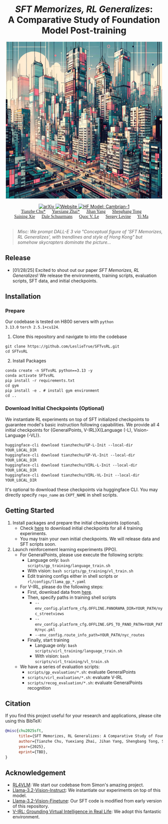 
<div align="center">

# *SFT Memorizes, RL Generalizes*: <br>A Comparative Study of Foundation Model Post-training

<p>
    <img src="assets/teaser.png" alt="Cambrian" width="500" height="auto">
</p>



<a href="https://arxiv.org/abs/2406.16860" target="_blank">
    <img alt="arXiv" src="https://img.shields.io/badge/arXiv-SFT vs RL-red?logo=arxiv" height="25" />
</a>
<a href="https://tianzhechu.com/SFTvsRL/" target="_blank">
    <img alt="Website" src="https://img.shields.io/badge/🌎_Website-tianzhechu.com/SFTvsRL-blue.svg" height="25" />
</a>
<a href="https://huggingface.co/collections/tianzhechu/sftvsrl-models-and-data-6797ba6de522c7de7fcb80bah" target="_blank">
    <img alt="HF Model: Cambrian-1" src="https://img.shields.io/badge/%F0%9F%A4%97%20_Model-Checkpoints&Data-ffc107?color=ffc107&logoColor=white" height="25" />
</a>


<div style="font-family: charter; text-align: center; margin: 0 auto;">
                    <a href="https://tianzhechu.com/" class="author-link" target="_blank">Tianzhe Chu*</a> &emsp;
                    <a href="https://yx-s-z.github.io/" class="author-link" target="_blank">Yuexiang Zhai*</a> &emsp;
                    <a href="https://jihanyang.github.io/" class="author-link" target="_blank">Jihan Yang</a> &emsp;
                    <a href="https://tsb0601.github.io/petertongsb/" class="author-link" target="_blank">Shengbang Tong</a> &emsp;
                    <br>
                    <a href="https://www.sainingxie.com/" class="author-link" target="_blank">Saining Xie</a> &emsp;
                    <a href="https://webdocs.cs.ualberta.ca/~dale/" class="author-link" target="_blank">Dale Schuurmans</a> &emsp;
                    <a href="https://cs.stanford.edu/~quocle/" class="author-link" target="_blank">Quoc V. Le</a> &emsp;
                    <a href="https://people.eecs.berkeley.edu/~svlevine/" class="author-link" target="_blank">Sergey Levine</a> &emsp;
                    <a href="https://people.eecs.berkeley.edu/~yima/" class="author-link" target="_blank">Yi Ma</a> &emsp;
</div>
<br>
</div>


> *Misc: We prompt DALL-E 3 via "Conceptual figure of 'SFT Memorizes, RL Generalizes', with trendlines and style of Hong Kong" but somehow skycrapters dominate the picture...*

## Release
- [01/28/25] Excited to shout out our paper *SFT Memorizes, RL Generalizes*! We release the environments, training scripts, evaluation scripts, SFT data, and initial checkpoints.

## Installation

### Prepare
Our codebase is tested on H800 servers with <code>python 3.13.0</code> <code>torch 2.5.1+cu124</code>.

1. Clone this repository and navigate to into the codebase
```Shell
git clone https://github.com/LeslieTrue/SFTvsRL.git
cd SFTvsRL
```

2. Install Packages
```Shell
conda create -n SFTvsRL python==3.13 -y
conda activate SFTvsRL
pip install -r requirements.txt
cd gym
pip install -e . # install gym environment
cd ..
```

### Download Initial Checkpoints (Optional)
We instantiate RL experiments on top of SFT initialized checkpoints to guarantee model's basic instruction following capabilities. We provide all 4 initial checkpoints for \{GeneralPoints, V-IRL\}X\{Language (-L), Vision-Language (-VL)\}. 
```Shell
huggingface-cli download tianzhechu/GP-L-Init --local-dir YOUR_LOCAL_DIR
huggingface-cli download tianzhechu/GP-VL-Init --local-dir YOUR_LOCAL_DIR
huggingface-cli download tianzhechu/VIRL-L-Init --local-dir YOUR_LOCAL_DIR
huggingface-cli download tianzhechu/VIRL-VL-Init --local-dir YOUR_LOCAL_DIR
```
It's optional to download these checkpoints via huggingface CLI. You may directly specify <code>repo_name</code> as <code>CKPT_NAME</code> in shell scripts.

## Getting Started

1. Install packages and prepare the initial checkpoints (optional).
   - Check [here](https://huggingface.co/collections/tianzhechu/sftvsrl-models-and-data-6797ba6de522c7de7fcb80ba) to download initial checkpoints for all 4 training experiments.
   - You may train your own initial checkpoints. We will release data and SFT scripts soon.
2. Launch reinforcement learning experiments (PPO).
   - For GeneralPoints, please use execute the following scripts:
     - Language only: <code>bash scripts/gp_training/language_train.sh</code>
     - With vision: <code>bash scripts/gp_training/vl_train.sh</code>
     - Edit training configs either in shell scripts or <code>rl/configs/llama_gp_*.yaml</code>
   - For V-IRL, please do the following steps:
     - First, download data from [here](tianzhechu/SFTvsRL_Data).
     - Then, specify paths in training shell scripts
       - <code>--env_config.platform_cfg.OFFLINE.PANORAMA_DIR=YOUR_PATH/nyc_streetviews</code>
       - <code>--env_config.platform_cfg.OFFLINE.GPS_TO_PANO_PATH=YOUR_PATH/nyc.pkl</code>
       - <code>--env_config.route_info_path=YOUR_PATH/nyc_routes</code>
     - Finally, start training
       - Language only: <code>bash scripts/virl_training/language_train.sh</code>
       - With vision: <code>bash scripts/virl_training/vl_train.sh</code>
   - We have a series of evaluation scripts:
     - <code>scripts/gp_evaluation/*.sh</code>: evaluate GeneralPoints
     - <code>scripts/virl_evaluation/*.sh</code>: evaluate V-IRL
     - <code>scripts/recog_evaluation/*.sh</code>: evaluate GeneralPoints recognition

## Citation

If you find this project useful for your research and applications, please cite using this BibTeX:
```bibtex
@misc{chu2025sft,
      title={SFT Memorizes, RL Generalizes: A Comparative Study of Foundation Model Post-training}, 
      author={Tianzhe Chu, Yuexiang Zhai, Jihan Yang, Shengbang Tong, Saining Xie, Dale Schuurmans, Quoc V. Le, Sergey Levine, Yi Ma},
      year={2025},
      eprint={TBD},
}
```

## Acknowledgement

- [RL4VLM](https://github.com/RL4VLM/RL4VLM): We start our codebase from Simon's amazing project.
- [Llama-3.2-Vision-Instruct](https://huggingface.co/meta-llama/Llama-3.2-11B-Vision-Instruct): We instantiate our experiments on top of this model.
- [Llama-3.2-Vision-Finetune](https://github.com/2U1/Llama3.2-Vision-Finetune): Our SFT code is modified from early version of this repository.
- [V-IRL: Grounding Virtual Intelligence in Real Life](https://virl-platform.github.io/): We adopt this fantastic environment.

